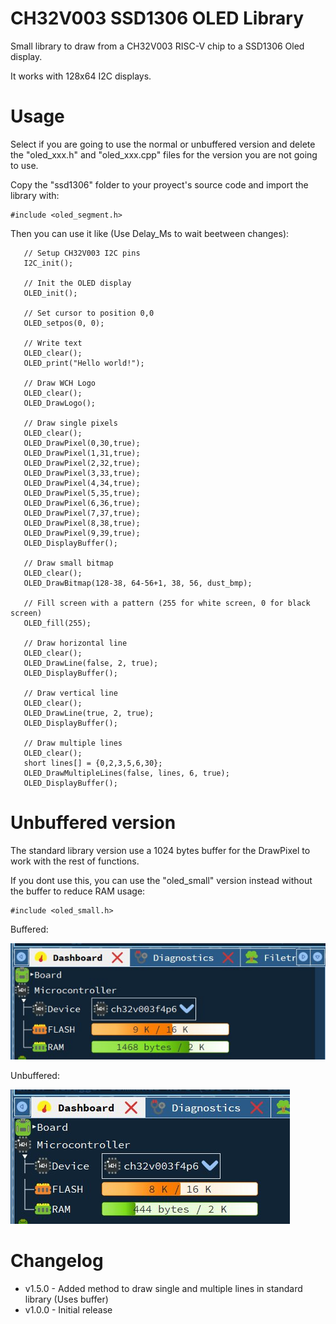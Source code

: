 # CH32V003 SSD1306 OLED Library
 Small library to draw from a CH32V003 RISC-V chip to a SSD1306 Oled display.
 
 It works with 128x64 I2C displays. 
 
 # Usage
 Select if you are going to use the normal or unbuffered version and delete the "oled_xxx.h" and "oled_xxx.cpp" files for the version you are not going to use.
 
 Copy the "ssd1306" folder to your proyect's source code and import the library with:
 ```
 #include <oled_segment.h>
 ```
 
 Then you can use it like (Use Delay_Ms to wait beetween changes):
 ```
	// Setup CH32V003 I2C pins
	I2C_init();
	
	// Init the OLED display
	OLED_init();

	// Set cursor to position 0,0
	OLED_setpos(0, 0); 

	// Write text
	OLED_clear();
	OLED_print("Hello world!");

	// Draw WCH Logo
	OLED_clear();
	OLED_DrawLogo();

	// Draw single pixels
	OLED_clear();
	OLED_DrawPixel(0,30,true);
	OLED_DrawPixel(1,31,true);
	OLED_DrawPixel(2,32,true);
	OLED_DrawPixel(3,33,true);
	OLED_DrawPixel(4,34,true);
	OLED_DrawPixel(5,35,true);
	OLED_DrawPixel(6,36,true);
	OLED_DrawPixel(7,37,true);
	OLED_DrawPixel(8,38,true);
	OLED_DrawPixel(9,39,true);
	OLED_DisplayBuffer();
	
	// Draw small bitmap
	OLED_clear();
	OLED_DrawBitmap(128-38, 64-56+1, 38, 56, dust_bmp);
	
	// Fill screen with a pattern (255 for white screen, 0 for black screen)
	OLED_fill(255);
	
	// Draw horizontal line
	OLED_clear();
	OLED_DrawLine(false, 2, true); 
	OLED_DisplayBuffer();
	
	// Draw vertical line
	OLED_clear();
	OLED_DrawLine(true, 2, true); 
	OLED_DisplayBuffer();
	
	// Draw multiple lines
	OLED_clear();
	short lines[] = {0,2,3,5,6,30};
	OLED_DrawMultipleLines(false, lines, 6, true);
	OLED_DisplayBuffer();
 ```
 
 # Unbuffered version
 The standard library version use a 1024 bytes buffer for the DrawPixel to work with the rest of functions.
 
 If you dont use this, you can use the "oled_small" version instead without the buffer to reduce RAM usage: 
 ```
 #include <oled_small.h>
 ```
 Buffered: 
 
 ![Buffered](https://github.com/rotura/CH32V003-SSD1306-OLED-Library/blob/main/images/buffered.jpg)
 
 Unbuffered:
 
 ![Unbuffered](https://github.com/rotura/CH32V003-SSD1306-OLED-Library/blob/main/images/unbuffered.jpg)
 
 
 # Changelog
 * v1.5.0 - Added method to draw single and multiple lines in standard library (Uses buffer)
 * v1.0.0 - Initial release 
 